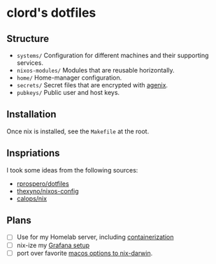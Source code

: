 # clord's dotfiles

## Structure

- `systems/`
  Configuration for different machines and their supporting services.
- `nixos-modules/`
  Modules that are reusable horizontally.
- `home/`
  Home-manager configuration.
- `secrets/`
  Secret files that are encrypted with [agenix](https://github.com/ryantm/agenix).
- `pubkeys/`
  Public user and host keys.

## Installation

Once nix is installed, see the `Makefile` at the root.

## Inspriations

I took some ideas from the following sources:

- [rprospero/dotfiles](https://gitlab.com/rprospero/dotfiles/)
- [thexyno/nixos-config](https://github.com/thexyno/nixos-config)
- [calops/nix](https://github.com/calops/nix)

## Plans

- [ ] Use for my Homelab server, including [containerization](https://www.tweag.io/blog/2020-07-31-nixos-flakes/)
- [ ] nix-ize my [Grafana setup](https://xeiaso.net/blog/prometheus-grafana-loki-nixos-2020-11-20/)
- [ ] port over favorite [macos options to nix-darwin](https://github.com/LnL7/nix-darwin/blob/master/modules/examples/lnl.nix).
